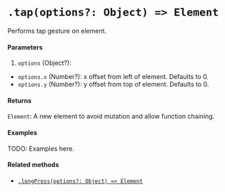 # `.tap(options?: Object) => Element`

Performs tap gesture on element.

#### Parameters

1. `options` (Object?):
  - `options.x` (Number?): x offset from left of element. Defaults to 0.
  - `options.y` (Number?): y offset from top of element. Defaults to 0.

#### Returns

`Element`: A new element to avoid mutation and allow function chaining.

#### Examples

TODO: Examples here.

#### Related methods

- [`.longPress(options?: Object) => Element`](./longPress.md)
